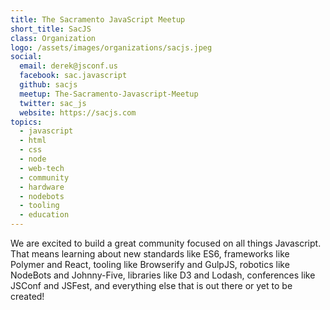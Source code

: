 ```yaml
---
title: The Sacramento JavaScript Meetup
short_title: SacJS
class: Organization
logo: /assets/images/organizations/sacjs.jpeg
social:
  email: derek@jsconf.us
  facebook: sac.javascript
  github: sacjs
  meetup: The-Sacramento-Javascript-Meetup
  twitter: sac_js
  website: https://sacjs.com
topics:
  - javascript
  - html
  - css
  - node
  - web-tech
  - community
  - hardware
  - nodebots
  - tooling
  - education
---
```


We are excited to build a great community focused on all things Javascript. That means learning about new standards like ES6, frameworks like Polymer and React, tooling like Browserify and GulpJS, robotics like NodeBots and Johnny-Five, libraries like D3 and Lodash, conferences like JSConf and JSFest, and everything else that is out there or yet to be created!
